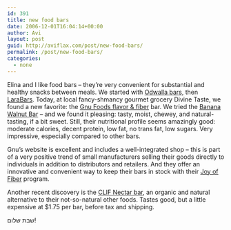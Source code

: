 ```yaml
---
id: 391
title: new food bars
date: 2006-12-01T16:04:14+00:00
author: Avi
layout: post
guid: http://aviflax.com/post/new-food-bars/
permalink: /post/new-food-bars/
categories:
  - none
---
```

Elina and I like food bars &#8211; they&#8217;re very convenient for substantial and healthy snacks between meals. We started with [Odwalla bars](http://www.odwalla.com/product1.asp?p=nourishingbars&sw=1), then [LaraBars](https://www.larabar.com/). Today, at local fancy-shmancy gourmet grocery Divine Taste, we found a new favorite: the [Gnu Foods flavor & fiber](http://www.gnufoods.com/) bar. We tried the [Banana Walnut Bar](http://www.gnufoods.com/ourproducts/bananawalnut.cfm) &#8211; and we found it pleasing: tasty, moist, chewey, and natural-tasting, if a bit sweet. Still, their nutritional profile seems amazingly good: moderate calories, decent protein, low fat, no trans fat, low sugars. Very impressive, especially compared to other bars.

Gnu&#8217;s website is excellent and includes a well-integrated shop &#8211; this is part of a very positive trend of small manufacturers selling their goods directly to individuals in addition to distributors and retailers. And they offer an innovative and convenient way to keep their bars in stock with their [Joy of Fiber](http://www.gnufoods.com/shop/joyoffiber.cfm) program.

Another recent discovery is the [CLIF Nectar bar](http://www.clifbar.com/eat/eat.cfm?location=nectar), an organic and natural alternative to their not-so-natural other foods. Tastes good, but a little expensive at $1.75 per bar, before tax and shipping.

שבת שלום!